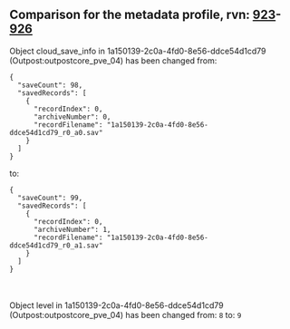 ## Comparison for the metadata profile, rvn: [923](https://github.com/PRO100KatYT/FortniteProfileRevisions/tree/main/profiles/metadata/923%20metadata.json)-[926](https://github.com/PRO100KatYT/FortniteProfileRevisions/tree/main/profiles/metadata/926%20metadata.json)

Object cloud_save_info in 1a150139-2c0a-4fd0-8e56-ddce54d1cd79 (Outpost:outpostcore_pve_04) has been changed from:

```
{
  "saveCount": 98,
  "savedRecords": [
    {
      "recordIndex": 0,
      "archiveNumber": 0,
      "recordFilename": "1a150139-2c0a-4fd0-8e56-ddce54d1cd79_r0_a0.sav"
    }
  ]
}
```

to:

```
{
  "saveCount": 99,
  "savedRecords": [
    {
      "recordIndex": 0,
      "archiveNumber": 1,
      "recordFilename": "1a150139-2c0a-4fd0-8e56-ddce54d1cd79_r0_a1.sav"
    }
  ]
}
```

<br><br>
Object level in 1a150139-2c0a-4fd0-8e56-ddce54d1cd79 (Outpost:outpostcore_pve_04) has been changed from: `8` to: `9`
<br><br>
